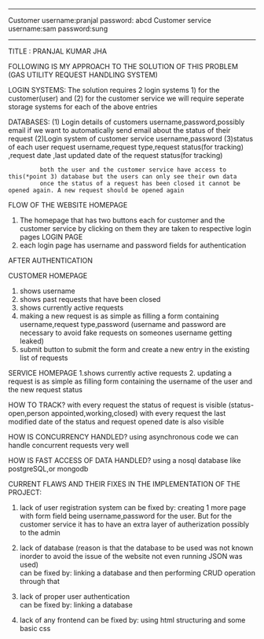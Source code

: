 ****  
Customer username:pranjal password: abcd 
Customer service username:sam password:sung
****
TITLE : PRANJAL KUMAR JHA 

FOLLOWING IS MY APPROACH TO THE SOLUTION OF THIS PROBLEM (GAS UTILITY REQUEST HANDLING SYSTEM)

LOGIN SYSTEMS: 
  The solution requires 2 login systems 1) for the customer(user) and (2) for the customer service 
   we will require seperate storage systems for each of the above entries 


 DATABASES: 
(1)	Login details of customers 
 username,password,possibly email if we want to automatically send email about the status of their request 
     (2)Login system of customer service 
             username,password 
      (3)status of each user request 
username,request type,request status(for tracking) ,request date ,last updated date of the request status(for tracking) 
             
             both the user and the customer service have access to this(*point 3) database but the users can only see their own data 
             once the status of a request has been closed it cannot be opened again. A new request should be opened again 

FLOW OF THE WEBSITE
 HOMEPAGE
  1. The homepage that has two buttons each for customer and the customer service by clicking on them they are taken to respective login pages 
 LOGIN PAGE
   1. each login page has username and password fields for authentication
  
 AFTER AUTHENTICATION

 CUSTOMER HOMEPAGE 
   1. shows username 
   2. shows past requests that have been closed 
   3. shows currently active requests 
   4. making a new request is as simple as filling a form containing username,request type,password (username and password are necessary to avoid fake requests on someones
                                                                                                                                                                         username getting leaked) 
   5. submit button to submit the form and create a new entry in the existing list of requests

SERVICE HOMEPAGE 
   1.shows currently active requests 
    2. updating a request is as simple as filling form containing the username of the user and the new request status 

HOW TO TRACK? 
  with every request the status of request is visible (status- open,person appointed,working,closed) 
  with every request the last modified date of the status and request opened date is also visible  

HOW IS CONCURRENCY HANDLED? 
  using asynchronous code we can handle concurrent requests very well 

HOW IS FAST ACCESS OF DATA HANDLED? 
  using a nosql database like postgreSQL,or mongodb  

CURRENT FLAWS AND THEIR FIXES IN THE IMPLEMENTATION OF THE PROJECT: 
  1. lack of user registration system 
can be fixed by: creating 1 more page with form field being username,password for the user. But for the customer service it has to have an extra layer of autherization possibly to the admin
 
  2. lack of database (reason is that the database to be used was not known inorder to avoid the issue of the website not even running JSON was used)  
can be fixed by: linking a database and then performing CRUD operation through that 

  3. lack of proper user authentication  
      can be fixed by: linking a database 
  
  4. lack of any frontend 
can be fixed by: using html structuring  and some basic css

  

   
